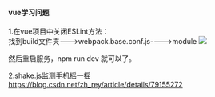 #### vue学习问题

1.在vue项目中关闭ESLint方法：<br>
找到build文件夹--->webpack.base.conf.js---->module
![](https://images2017.cnblogs.com/blog/385984/201711/385984-20171106102153497-998893546.png)

然后重启服务，npm run dev 就可以了。


2.shake.js监测手机摇一摇<br>
https://blog.csdn.net/zh_rey/article/details/79155272
